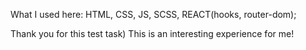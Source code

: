 What I used here:
  HTML,
  CSS,
  JS,
  SCSS,
  REACT(hooks, router-dom);

Thank you for this test task) This is an interesting experience for me!
